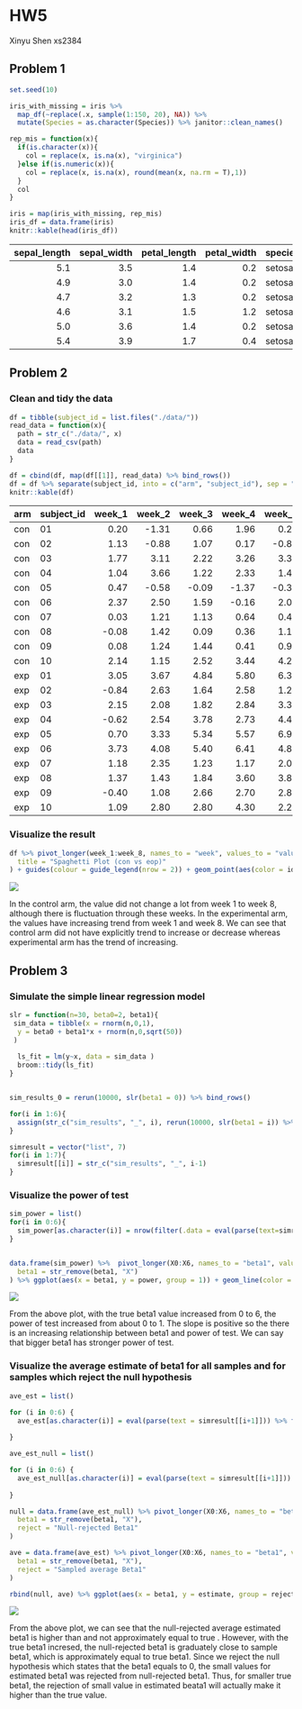 HW5
================
Xinyu Shen xs2384

Problem 1
---------

``` r
set.seed(10)

iris_with_missing = iris %>% 
  map_df(~replace(.x, sample(1:150, 20), NA)) %>%
  mutate(Species = as.character(Species)) %>% janitor::clean_names()

rep_mis = function(x){
  if(is.character(x)){
    col = replace(x, is.na(x), "virginica")
  }else if(is.numeric(x)){
    col = replace(x, is.na(x), round(mean(x, na.rm = T),1))
  }
  col
}

iris = map(iris_with_missing, rep_mis)
iris_df = data.frame(iris)
knitr::kable(head(iris_df))
```

|  sepal\_length|  sepal\_width|  petal\_length|  petal\_width| species |
|--------------:|-------------:|--------------:|-------------:|:--------|
|            5.1|           3.5|            1.4|           0.2| setosa  |
|            4.9|           3.0|            1.4|           0.2| setosa  |
|            4.7|           3.2|            1.3|           0.2| setosa  |
|            4.6|           3.1|            1.5|           1.2| setosa  |
|            5.0|           3.6|            1.4|           0.2| setosa  |
|            5.4|           3.9|            1.7|           0.4| setosa  |

Problem 2
---------

### Clean and tidy the data

``` r
df = tibble(subject_id = list.files("./data/"))
read_data = function(x){
  path = str_c("./data/", x)
  data = read_csv(path)
  data
}

df = cbind(df, map(df[[1]], read_data) %>% bind_rows())
df = df %>% separate(subject_id, into = c("arm", "subject_id"), sep = "\\_") %>% separate(subject_id, into = c("subject_id", "delete")) %>% select(-delete)
knitr::kable(df)
```

| arm | subject\_id |  week\_1|  week\_2|  week\_3|  week\_4|  week\_5|  week\_6|  week\_7|  week\_8|
|:----|:------------|--------:|--------:|--------:|--------:|--------:|--------:|--------:|--------:|
| con | 01          |     0.20|    -1.31|     0.66|     1.96|     0.23|     1.09|     0.05|     1.94|
| con | 02          |     1.13|    -0.88|     1.07|     0.17|    -0.83|    -0.31|     1.58|     0.44|
| con | 03          |     1.77|     3.11|     2.22|     3.26|     3.31|     0.89|     1.88|     1.01|
| con | 04          |     1.04|     3.66|     1.22|     2.33|     1.47|     2.70|     1.87|     1.66|
| con | 05          |     0.47|    -0.58|    -0.09|    -1.37|    -0.32|    -2.17|     0.45|     0.48|
| con | 06          |     2.37|     2.50|     1.59|    -0.16|     2.08|     3.07|     0.78|     2.35|
| con | 07          |     0.03|     1.21|     1.13|     0.64|     0.49|    -0.12|    -0.07|     0.46|
| con | 08          |    -0.08|     1.42|     0.09|     0.36|     1.18|    -1.16|     0.33|    -0.44|
| con | 09          |     0.08|     1.24|     1.44|     0.41|     0.95|     2.75|     0.30|     0.03|
| con | 10          |     2.14|     1.15|     2.52|     3.44|     4.26|     0.97|     2.73|    -0.53|
| exp | 01          |     3.05|     3.67|     4.84|     5.80|     6.33|     5.46|     6.38|     5.91|
| exp | 02          |    -0.84|     2.63|     1.64|     2.58|     1.24|     2.32|     3.11|     3.78|
| exp | 03          |     2.15|     2.08|     1.82|     2.84|     3.36|     3.61|     3.37|     3.74|
| exp | 04          |    -0.62|     2.54|     3.78|     2.73|     4.49|     5.82|     6.00|     6.49|
| exp | 05          |     0.70|     3.33|     5.34|     5.57|     6.90|     6.66|     6.24|     6.95|
| exp | 06          |     3.73|     4.08|     5.40|     6.41|     4.87|     6.09|     7.66|     5.83|
| exp | 07          |     1.18|     2.35|     1.23|     1.17|     2.02|     1.61|     3.13|     4.88|
| exp | 08          |     1.37|     1.43|     1.84|     3.60|     3.80|     4.72|     4.68|     5.70|
| exp | 09          |    -0.40|     1.08|     2.66|     2.70|     2.80|     2.64|     3.51|     3.27|
| exp | 10          |     1.09|     2.80|     2.80|     4.30|     2.25|     6.57|     6.09|     4.64|

### Visualize the result

``` r
df %>% pivot_longer(week_1:week_8, names_to = "week", values_to = "value") %>% mutate(id = str_c(arm, "_" ,subject_id), week = factor(str_remove(week, "week_"))) %>% ggplot(aes(x=week, y = value, group = id)) + geom_line(aes(color = id)) + facet_grid(.~arm) + theme_bw() + theme(legend.position = "bottom", plot.title = element_text(hjust = 0.5), legend.title = element_blank()) + labs(
  title = "Spaghetti Plot (con vs eop)"
) + guides(colour = guide_legend(nrow = 2)) + geom_point(aes(color = id, shape = arm))
```

![](p8105_hw5_xs2384_files/figure-markdown_github/unnamed-chunk-3-1.png)

In the control arm, the value did not change a lot from week 1 to week 8, although there is fluctuation through these weeks. In the experimental arm, the values have increasing trend from week 1 and week 8. We can see that control arm did not have explicitly trend to increase or decrease whereas experimental arm has the trend of increasing.

Problem 3
---------

### Simulate the simple linear regression model

``` r
slr = function(n=30, beta0=2, beta1){
 sim_data = tibble(x = rnorm(n,0,1),
  y = beta0 + beta1*x + rnorm(n,0,sqrt(50))
 )
  
  ls_fit = lm(y~x, data = sim_data )
  broom::tidy(ls_fit)
}


sim_results_0 = rerun(10000, slr(beta1 = 0)) %>% bind_rows()

for(i in 1:6){
  assign(str_c("sim_results", "_", i), rerun(10000, slr(beta1 = i)) %>% bind_rows())
}

simresult = vector("list", 7)
for(i in 1:7){
  simresult[[i]] = str_c("sim_results", "_", i-1)
}
```

### Visualize the power of test

``` r
sim_power = list()
for(i in 0:6){
  sim_power[as.character(i)] = nrow(filter(.data = eval(parse(text=simresult[[i+1]])), term == "x" & p.value < 0.05))/nrow(filter(eval(parse(text = simresult[[i+1]])), term == "x"))
}


data.frame(sim_power) %>%  pivot_longer(X0:X6, names_to = "beta1", values_to = "power") %>% mutate(
  beta1 = str_remove(beta1, "X")
) %>% ggplot(aes(x = beta1, y = power, group = 1)) + geom_line(color = "red", size = 1) + geom_point(color = "red", size = 3) + theme_bw() + labs(title = "The Power of the Test", x = "True Beta1", y = "Power") + theme(plot.title = element_text(hjust = 0.5))
```

![](p8105_hw5_xs2384_files/figure-markdown_github/unnamed-chunk-5-1.png)

From the above plot, with the true beta1 value increased from 0 to 6, the power of test increased from about 0 to 1. The slope is positive so the there is an increasing relationship between beta1 and power of test. We can say that bigger beta1 has stronger power of test.

### Visualize the average estimate of beta1 for all samples and for samples which reject the null hypothesis

``` r
ave_est = list()

for (i in 0:6) {
  ave_est[as.character(i)] = eval(parse(text = simresult[[i+1]])) %>% filter(term == "x") %>% pull(estimate) %>% mean()
  
}

ave_est_null = list()

for (i in 0:6) {
  ave_est_null[as.character(i)] = eval(parse(text = simresult[[i+1]])) %>% filter(term == "x"& p.value < 0.05) %>% pull(estimate) %>% mean()
  
}

null = data.frame(ave_est_null) %>% pivot_longer(X0:X6, names_to = "beta1", values_to = "estimate") %>% mutate(
  beta1 = str_remove(beta1, "X"),
  reject = "Null-rejected Beta1"
) 

ave = data.frame(ave_est) %>% pivot_longer(X0:X6, names_to = "beta1", values_to = "estimate") %>% mutate(
  beta1 = str_remove(beta1, "X"),
  reject = "Sampled average Beta1"
) 

rbind(null, ave) %>% ggplot(aes(x = beta1, y = estimate, group = reject)) + geom_line(aes(color = reject)) + geom_point(aes(color = reject, shape = reject)) + theme_bw() + labs(title = "Sample average Beta1 vs Null-rejected Beta1", x = "True Beta1", y = "Average estimated Beta1") + theme(plot.title = element_text(hjust = 0.5), legend.position = "bottom", legend.title = element_blank())
```

![](p8105_hw5_xs2384_files/figure-markdown_github/unnamed-chunk-6-1.png)

From the above plot, we can see that the null-rejected average estimated beta1 is higher than and not approximately equal to true . However, with the true beta1 incresed, the null-rejected beta1 is graduately close to sample beta1, which is approximately equal to true beta1. Since we reject the null hypothesis which states that the beta1 equals to 0, the small values for estimated beta1 was rejected from null-rejected beta1. Thus, for smaller true beta1, the rejection of small value in estimated beata1 will actually make it higher than the true value.
